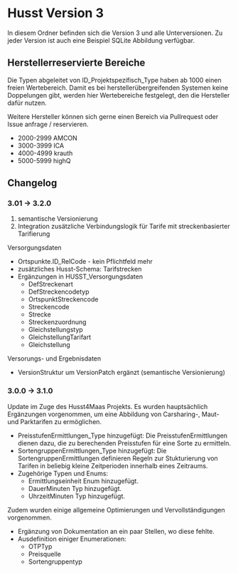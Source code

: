 # Husst Version 3

In diesem Ordner befinden sich die Version 3 und alle Unterversionen.
Zu jeder Version ist auch eine Beispiel SQLite Abbildung verfügbar.

## Herstellerreservierte Bereiche
Die Typen abgeleitet von ID_Projektspezifisch_Type haben ab 1000 einen freien Wertebereich. 
Damit es bei herstellerübergreifenden Systemen keine Doppelungen gibt, werden hier Wertebereiche festgelegt, den die Hersteller dafür nutzen.

Weitere Hersteller können sich gerne einen Bereich via Pullrequest oder Issue anfrage / reservieren.

* 2000-2999 AMCON
* 3000-3999 ICA
* 4000-4999 krauth
* 5000-5999 highQ

## Changelog
  
### 3.01 -> 3.2.0
1. semantische Versionierung
2. Integration zusätzliche Verbindungslogik für Tarife mit streckenbasierter Tarifierung

Versorgungsdaten
- Ortspunkte.ID_RelCode - kein Pflichtfeld mehr
- zusätzliches Husst-Schema: Tarifstrecken
- Ergänzungen in HUSST_Versorgungsdaten
    - DefStreckenart
    - DefStreckencodetyp
    - OrtspunktStreckencode
    - Streckencode
    - Strecke
    - Streckenzuordnung
    - Gleichstellungstyp
    - GleichstellungTarifart
    - Gleichstellung

Versorungs- und Ergebnisdaten    
- VersionStruktur um VersionPatch ergänzt (semantische Versionierung)
    
### 3.0.0 -> 3.1.0
Update im Zuge des Husst4Maas Projekts. Es wurden hauptsächlich Ergänzungen vorgenommen, um eine Abbildung von Carsharing-, Maut- und Parktarifen zu ermöglichen.

* PreisstufenErmittlungen_Type hinzugefügt:
  Die PreisstufenErmittlungen dienen dazu, die zu berechenden Preisstufen für eine Sorte zu ermitteln.
* SortengruppenErmittlungen_Type hinzugefügt: Die SortengruppenErmittlungen definieren Regeln zur Stukturierung von Tarifen in beliebig kleine Zeitperioden innerhalb eines Zeitraums.
* Zugehörige Typen und Enums:
  * Ermittlungseinheit Enum hinzugefügt.
  * DauerMinuten Typ hinzugefügt.
  * UhrzeitMinuten Typ hinzugefügt.

Zudem wurden einige allgemeine Optimierungen und Vervollständigungen vorgenommen.

* Ergänzung von Dokumentation an ein paar Stellen, wo diese fehlte.
* Ausdefinition einiger Enumerationen:
  * OTPTyp
  * Preisquelle
  * Sortengruppentyp
